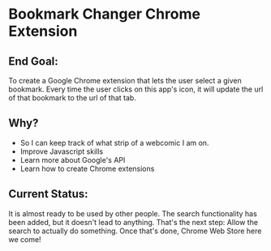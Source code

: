 # Bookmark Changer Chrome Extension
## End Goal:
To create a Google Chrome extension that lets the user select a given bookmark. Every time the user clicks on this app's icon, it will update the url of that bookmark to the url of that tab.
## Why?
* So I can keep track of what strip of a webcomic I am on.
* Improve Javascript skills
* Learn more about Google's API
* Learn how to create Chrome extensions

## Current Status:

It is almost ready to be used by other people. The search functionality has been added, but it doesn't lead to anything. That's the next step: Allow the search to actually do something. Once that's done, Chrome Web Store here we come!
